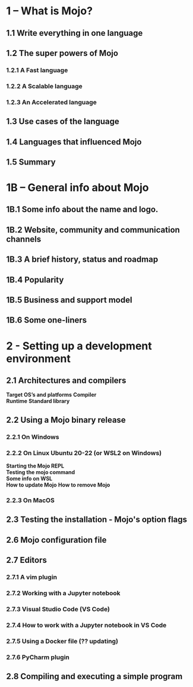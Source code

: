 # 1 – What is Mojo?
## 1.1 Write everything in one language
## 1.2 The super powers of Mojo
### 1.2.1 A Fast language
### 1.2.2 A Scalable language
### 1.2.3 An Accelerated language
## 1.3 Use cases of the language
## 1.4 Languages that influenced Mojo
## 1.5 Summary 

# 1B – General info about Mojo
## 1B.1 Some info about the name and logo.
## 1B.2 Website, community and communication channels
## 1B.3 A brief history, status and roadmap 
## 1B.4 Popularity
## 1B.5 Business and support model
## 1B.6 Some one-liners

# 2 - Setting up a development environment
## 2.1 Architectures and compilers
**Target OS’s and platforms** 
**Compiler**  
**Runtime**
**Standard library**   
## 2.2 Using a Mojo binary release
### 2.2.1 On Windows
### 2.2.2 On Linux Ubuntu 20-22 (or WSL2 on Windows)
**Starting the Mojo REPL**  
**Testing the mojo command**  
**Some info on WSL**  
**How to update Mojo**
**How to remove Mojo**
### 2.2.3 On MacOS
## 2.3 Testing the installation - Mojo's option flags
## 2.6  Mojo configuration file
## 2.7  Editors
### 2.7.1 A vim plugin
### 2.7.2 Working with a Jupyter notebook
### 2.7.3 Visual Studio Code (VS Code)
### 2.7.4 How to work with a Jupyter notebook in VS Code 
### 2.7.5 Using a Docker file (?? updating)
### 2.7.6 PyCharm plugin
## 2.8 Compiling and executing a simple program
